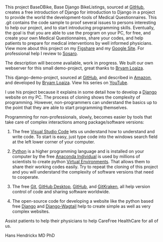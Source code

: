 This project BaseDBike, Base Django BikeListings, sourced at [GitHub](https://github.com/balt1794/takeoff), creates a free introduction of Django for introduction to Django in a project to provide the world the development-tools of Medical Questionnaires. This .git contains the code sample to proof several issues to persons interesting to help our project, and to start introducing programming skills. Eventually, the goal is that you are able to use the program on your PC, for free, and create your own Medical Questionnaires, share your codes, and help patients to prepare for medical interventions by well informed physicians. View more about this project on my [Figshare](https://figshare.com/authors/Hans_Hendrickx/6880208) and my [Google Site](https://sites.google.com/view/mp50-org/). For professional help I review to [Sosaro](https://sosaro.com/en/).

The description will become available, work in progress. We built our own webserver for this small demo-project, great thanks to [Bryam Loaiza](https://www.linkedin.com/in/bryam-loaiza-a09b53126/).

This django-demo-project, sourced at [GitHub](https://github.com/balt1794/takeoff), and described in [Amazon](https://www.amazon.com/gp/product/B08H4W2WLD?pf_rd_r=CKQ4PMZXG5V9CG7FH60M&pf_rd_p=8fe9b1d0-f378-4356-8bb8-cada7525eadd&pd_rd_r=94544447-fe82-4846-8084-c9d7d5f68059&pd_rd_w=q8KtQ&pd_rd_wg=dbXiD&ref_=pd_gw_unk), and developed by [Bryam Loaiza](https://www.linkedin.com/in/bryam-loaiza-a09b53126/). View his series on [YouTube](https://www.youtube.com/channel/UChZR16e1XwZXy2yrk_8ymFg). 

I use his project because it explains in some detail how to develop a [Django](https://www.djangoproject.com/) website on my PC. The process of cloning shows the complexity of programming. However, non-programmers can understand the basics up to the point that they are able to start programming themselves. 

Programming for non-professionals, slowly, becomes easier by tools that take care of complex interactions among package/software versions:

1. The free [Visual Studio Code](https://code.visualstudio.com/download) lets us understand how to understand and write code. To start is easy, just type code into the windows search field at the left lower corner of your computer.

2. [Python](https://www.python.org/) is a higher programming language and is installed on your computer by the free [Anaconda Individual](https://www.anaconda.com/products/individual) is used by millions of scientists to create python [Virtual Environments](https://towardsdatascience.com/why-you-should-use-a-virtual-environment-for-every-python-project-c17dab3b0fd0). That allows them to share their working codes easily. Try to repeat the cloning of this project and you will understand the complexity of software versions that need to cooperate.

3. The free [Git](https://git-scm.com/), [GitHub Desktop](https://desktop.github.com/), [GitHub](https://github.com/hanshendrickx/myroot/), and [GitKraken](https://www.google.com/aclk?sa=l&ai=DChcSEwjwhPaVx672AhWDGgYAHfYzAY4YABAAGgJ3cw&ae=2&sig=AOD64_04BbcxGKVQoaT8X9ZhP2RbAR3plg&q&adurl&ved=2ahUKEwjUpO-Vx672AhWONewKHcizCfcQ0Qx6BAgmEAE), all help version control of code and sharing software worldwide.

4. The open-source code for developing a website like the python based free [Django](https://www.djangoproject.com/) and [Django-Wagtail](https://wagtail.org/) help to create simple as well as very complex websites.  


Assist patients to help their physicians to help CareFree HealthCare for all of us.

Hans Hendrickx MD PhD


